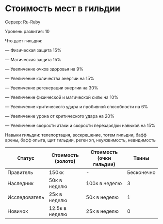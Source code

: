 # Стоимость мест в гильдии

Сервер: Ru-Ruby

Уровень развития: 10

Что дает гильдия:

— Физическая защита 15%

— Магическая защита 15%

— Увеличение очков здоровья на 9%

— Увеличение количества энергии на 15%

— Увеличение регенерации энергии на 30%

— Увеличение физической и магической силы на 10%

— Увеличение критического удара и пробивной способности на 6%

— Увеличение урона от критического удара на 20%

— Увеличение скорости атаки и скорости перезарядки навыков на 15%

Навыки гильдии: телепортация, воскрешение, тотем гильдии, бафф арены, бафф опыта, щит гильдии, реген хп, неуязвимость, невидимость

| Статус | Стоимость (золото) | Стоимость (очки гильдии) | Твины |
| ------ | ------------------ | ------------------------ | ----- |
| Правитель | 150кк | - | Бесконечно | 
| Наследник | 50к в неделю | 100к в неделю | 3 | 
| Исследователь | 25к в неделю | 50к в неделю | 1 | 
| Новичок | 12.5к в неделю | 25к в неделю | 0 |
